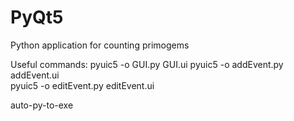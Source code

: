 # PyQt5
Python application for counting primogems

Useful commands:
pyuic5 -o GUI.py GUI.ui
pyuic5 -o addEvent.py addEvent.ui  
pyuic5 -o editEvent.py editEvent.ui  

 auto-py-to-exe 
